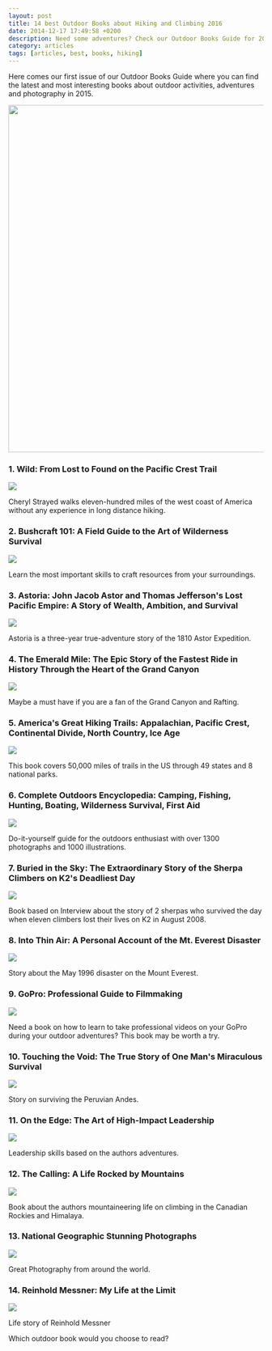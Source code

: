 ```yaml
---
layout: post
title: 14 best Outdoor Books about Hiking and Climbing 2016
date: 2014-12-17 17:49:58 +0200
description: Need some adventures? Check our Outdoor Books Guide for 2016
category: articles
tags: [articles, best, books, hiking]
---
```

Here comes our first issue of our Outdoor Books Guide where you can find the latest and most interesting books about outdoor activities, adventures and photography in 2015.

<a href="https://www.flickr.com/photos/90204224@N07/10906593816"><img src="https://farm4.staticflickr.com/3726/10906593816_40d9a30fce_b.jpg" width="1024" height="687"></a><!--more-->

### 1. Wild: From Lost to Found on the Pacific Crest Trail
<a rel="nofollow" href="http://www.amazon.com/gp/product/0307476073/ref=as_li_tl?ie=UTF8&camp=1789&creative=9325&creativeASIN=0307476073&linkCode=as2&tag=hikeve-20&linkId=VCDUL4R6QZOHA4PL"><img border="0" src="http://ws-na.amazon-adsystem.com/widgets/q?_encoding=UTF8&ASIN=0307476073&Format=_SL160_&ID=AsinImage&MarketPlace=US&ServiceVersion=20070822&WS=1&tag=hikeve-20" ></a><img src="http://ir-na.amazon-adsystem.com/e/ir?t=hikeve-20&l=as2&o=1&a=0307476073" width="1" height="1" border="0" alt="" style="border:none !important; margin:0px !important;" /><br>

Cheryl Strayed walks eleven-hundred miles of the west coast of America without any experience in long distance hiking.

### 2. Bushcraft 101: A Field Guide to the Art of Wilderness Survival
<a rel="nofollow" href="http://www.amazon.com/gp/product/1440579776/ref=as_li_tl?ie=UTF8&camp=1789&creative=9325&creativeASIN=1440579776&linkCode=as2&tag=hikeve-20&linkId=V2E7242ZX5TJXUTL"><img border="0" src="http://ws-na.amazon-adsystem.com/widgets/q?_encoding=UTF8&ASIN=1440579776&Format=_SL160_&ID=AsinImage&MarketPlace=US&ServiceVersion=20070822&WS=1&tag=hikeve-20" ></a><img src="http://ir-na.amazon-adsystem.com/e/ir?t=hikeve-20&l=as2&o=1&a=1440579776" width="1" height="1" border="0" alt="" style="border:none !important; margin:0px !important;" />

Learn the most important skills to craft resources from your surroundings.

### 3. Astoria: John Jacob Astor and Thomas Jefferson's Lost Pacific Empire: A Story of Wealth, Ambition, and Survival
<a rel="nofollow" href="http://www.amazon.com/gp/product/0062218298/ref=as_li_tl?ie=UTF8&camp=1789&creative=9325&creativeASIN=0062218298&linkCode=as2&tag=hikeve-20&linkId=WCWBK7WPDZR4HYNS"><img border="0" src="http://ws-na.amazon-adsystem.com/widgets/q?_encoding=UTF8&ASIN=0062218298&Format=_SL160_&ID=AsinImage&MarketPlace=US&ServiceVersion=20070822&WS=1&tag=hikeve-20" ></a><img src="http://ir-na.amazon-adsystem.com/e/ir?t=hikeve-20&l=as2&o=1&a=0062218298" width="1" height="1" border="0" alt="" style="border:none !important; margin:0px !important;" />

Astoria is a three-year true-adventure story of the 1810 Astor Expedition.
 
### 4. The Emerald Mile: The Epic Story of the Fastest Ride in History Through the Heart of the Grand Canyon
<a rel="nofollow" href="http://www.amazon.com/gp/product/1439159866/ref=as_li_tl?ie=UTF8&camp=1789&creative=9325&creativeASIN=1439159866&linkCode=as2&tag=hikeve-20&linkId=ZTLSQ3KZZH3JICUI"><img border="0" src="http://ws-na.amazon-adsystem.com/widgets/q?_encoding=UTF8&ASIN=1439159866&Format=_SL160_&ID=AsinImage&MarketPlace=US&ServiceVersion=20070822&WS=1&tag=hikeve-20" ></a><img src="http://ir-na.amazon-adsystem.com/e/ir?t=hikeve-20&l=as2&o=1&a=1439159866" width="1" height="1" border="0" alt="" style="border:none !important; margin:0px !important;" />

Maybe a must have if you are a fan of the Grand Canyon and Rafting.

### 5. America's Great Hiking Trails: Appalachian, Pacific Crest, Continental Divide, North Country, Ice Age
 
<a rel="nofollow" href="http://www.amazon.com/gp/product/0789327414/ref=as_li_tl?ie=UTF8&camp=1789&creative=9325&creativeASIN=0789327414&linkCode=as2&tag=hikeve-20&linkId=I5DSGJKLFJFOZNJG"><img border="0" src="http://ws-na.amazon-adsystem.com/widgets/q?_encoding=UTF8&ASIN=0789327414&Format=_SL160_&ID=AsinImage&MarketPlace=US&ServiceVersion=20070822&WS=1&tag=hikeve-20" ></a><img src="http://ir-na.amazon-adsystem.com/e/ir?t=hikeve-20&l=as2&o=1&a=0789327414" width="1" height="1" border="0" alt="" style="border:none !important; margin:0px !important;" />

This book covers 50,000 miles of trails in the US through 49 states and 8 national parks.

### 6. Complete Outdoors Encyclopedia: Camping, Fishing, Hunting, Boating, Wilderness Survival, First Aid
<a rel="nofollow" href="http://www.amazon.com/gp/product/0789327058/ref=as_li_tl?ie=UTF8&camp=1789&creative=9325&creativeASIN=0789327058&linkCode=as2&tag=hikeve-20&linkId=E5MZHGSXDTN75KTF"><img border="0" src="http://ws-na.amazon-adsystem.com/widgets/q?_encoding=UTF8&ASIN=0789327058&Format=_SL160_&ID=AsinImage&MarketPlace=US&ServiceVersion=20070822&WS=1&tag=hikeve-20" ></a><img src="http://ir-na.amazon-adsystem.com/e/ir?t=hikeve-20&l=as2&o=1&a=0789327058" width="1" height="1" border="0" alt="" style="border:none !important; margin:0px !important;" />

Do-it-yourself guide for the outdoors enthusiast with over 1300 photographs and 1000 illustrations.

### 7. Buried in the Sky: The Extraordinary Story of the Sherpa Climbers on K2's Deadliest Day
<a rel="nofollow" href="http://www.amazon.com/gp/product/0393345416/ref=as_li_tl?ie=UTF8&camp=1789&creative=9325&creativeASIN=0393345416&linkCode=as2&tag=hikeve-20&linkId=RJYV5QARJEVLHQNY"><img border="0" src="http://ws-na.amazon-adsystem.com/widgets/q?_encoding=UTF8&ASIN=0393345416&Format=_SL160_&ID=AsinImage&MarketPlace=US&ServiceVersion=20070822&WS=1&tag=hikeve-20" ></a><img src="http://ir-na.amazon-adsystem.com/e/ir?t=hikeve-20&l=as2&o=1&a=0393345416" width="1" height="1" border="0" alt="" style="border:none !important; margin:0px !important;" />

Book based on Interview about the story of 2 sherpas who survived the day when eleven climbers lost their lives on K2 in August 2008.

### 8. Into Thin Air: A Personal Account of the Mt. Everest Disaster
<a rel="nofollow" href="http://www.amazon.com/gp/product/0385494785/ref=as_li_tl?ie=UTF8&camp=1789&creative=9325&creativeASIN=0385494785&linkCode=as2&tag=hikeve-20&linkId=MPJ6XI5BUPVIWCA3"><img border="0" src="http://ws-na.amazon-adsystem.com/widgets/q?_encoding=UTF8&ASIN=0385494785&Format=_SL160_&ID=AsinImage&MarketPlace=US&ServiceVersion=20070822&WS=1&tag=hikeve-20" ></a><img src="http://ir-na.amazon-adsystem.com/e/ir?t=hikeve-20&l=as2&o=1&a=0385494785" width="1" height="1" border="0" alt="" style="border:none !important; margin:0px !important;" />

Story about the May 1996 disaster on the Mount Everest.

### 9. GoPro: Professional Guide to Filmmaking
<img border="0" src="http://ws-na.amazon-adsystem.com/widgets/q?_encoding=UTF8&ASIN=0321934164&Format=_SL160_&ID=AsinImage&MarketPlace=US&ServiceVersion=20070822&WS=1&tag=hikeve-20" ></a><img src="http://ir-na.amazon-adsystem.com/e/ir?t=hikeve-20&l=as2&o=1&a=0321934164" width="1" height="1" border="0" alt="" style="border:none !important; margin:0px !important;" />

Need a book on how to learn to take professional videos on your GoPro during your outdoor adventures? This book may be worth a try.

### 10. Touching the Void: The True Story of One Man's Miraculous Survival
<a rel="nofollow" href="http://www.amazon.com/gp/product/0060730552/ref=as_li_tl?ie=UTF8&camp=1789&creative=9325&creativeASIN=0060730552&linkCode=as2&tag=hikeve-20&linkId=GFP5432DIUD34HVQ"><img border="0" src="http://ws-na.amazon-adsystem.com/widgets/q?_encoding=UTF8&ASIN=0060730552&Format=_SL160_&ID=AsinImage&MarketPlace=US&ServiceVersion=20070822&WS=1&tag=hikeve-20" ></a><img src="http://ir-na.amazon-adsystem.com/e/ir?t=hikeve-20&l=as2&o=1&a=0060730552" width="1" height="1" border="0" alt="" style="border:none !important; margin:0px !important;" />

Story on surviving the Peruvian Andes.

### 11. On the Edge: The Art of High-Impact Leadership
<a rel="nofollow" href="http://www.amazon.com/gp/product/1455544876/ref=as_li_tl?ie=UTF8&camp=1789&creative=9325&creativeASIN=1455544876&linkCode=as2&tag=hikeve-20&linkId=BAR75UGXLTOPMIQL"><img border="0" src="http://ws-na.amazon-adsystem.com/widgets/q?_encoding=UTF8&ASIN=1455544876&Format=_SL160_&ID=AsinImage&MarketPlace=US&ServiceVersion=20070822&WS=1&tag=hikeve-20" ></a><img src="http://ir-na.amazon-adsystem.com/e/ir?t=hikeve-20&l=as2&o=1&a=1455544876" width="1" height="1" border="0" alt="" style="border:none !important; margin:0px !important;" />

Leadership skills based on the authors adventures.

### 12. The Calling: A Life Rocked by Mountains
<a rel="nofollow" href="http://www.amazon.com/gp/product/1938340310/ref=as_li_tl?ie=UTF8&camp=1789&creative=9325&creativeASIN=1938340310&linkCode=as2&tag=hikeve-20&linkId=B4UQHYHTPF46GAH7"><img border="0" src="http://ws-na.amazon-adsystem.com/widgets/q?_encoding=UTF8&ASIN=1938340310&Format=_SL160_&ID=AsinImage&MarketPlace=US&ServiceVersion=20070822&WS=1&tag=hikeve-20" ></a><img src="http://ir-na.amazon-adsystem.com/e/ir?t=hikeve-20&l=as2&o=1&a=1938340310" width="1" height="1" border="0" alt="" style="border:none !important; margin:0px !important;" />

Book about the authors mountaineering life on climbing in the Canadian Rockies and Himalaya.

### 13. National Geographic Stunning Photographs
<a rel="nofollow" href="http://www.amazon.com/gp/product/1426213921/ref=as_li_tl?ie=UTF8&camp=1789&creative=9325&creativeASIN=1426213921&linkCode=as2&tag=hikeve-20&linkId=WEREBZAN425LSJVL"><img border="0" src="http://ws-na.amazon-adsystem.com/widgets/q?_encoding=UTF8&ASIN=1426213921&Format=_SL160_&ID=AsinImage&MarketPlace=US&ServiceVersion=20070822&WS=1&tag=hikeve-20" ></a><img src="http://ir-na.amazon-adsystem.com/e/ir?t=hikeve-20&l=as2&o=1&a=1426213921" width="1" height="1" border="0" alt="" style="border:none !important; margin:0px !important;" />

Great Photography from around the world.

### 14. Reinhold Messner: My Life at the Limit
<a rel="nofollow" href="http://www.amazon.com/gp/product/1594858527/ref=as_li_tl?ie=UTF8&camp=1789&creative=9325&creativeASIN=1594858527&linkCode=as2&tag=hikeve-20&linkId=A6ITYRMREAU6JE7Q"><img border="0" src="http://ws-na.amazon-adsystem.com/widgets/q?_encoding=UTF8&ASIN=1594858527&Format=_SL160_&ID=AsinImage&MarketPlace=US&ServiceVersion=20070822&WS=1&tag=hikeve-20" ></a><img src="http://ir-na.amazon-adsystem.com/e/ir?t=hikeve-20&l=as2&o=1&a=1594858527" width="1" height="1" border="0" alt="" style="border:none !important; margin:0px !important;" />

Life story of Reinhold Messner

Which outdoor book would you choose to read?
